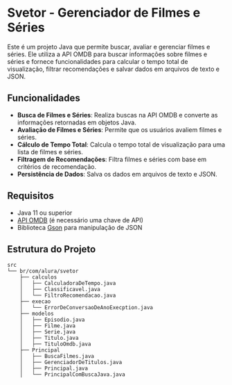 # Svetor - Gerenciador de Filmes e Séries

Este é um projeto Java que permite buscar, avaliar e gerenciar filmes e séries. Ele utiliza a API OMDB para buscar informações sobre filmes e séries e fornece funcionalidades para calcular o tempo total de visualização, filtrar recomendações e salvar dados em arquivos de texto e JSON.

## Funcionalidades

- **Busca de Filmes e Séries**: Realiza buscas na API OMDB e converte as informações retornadas em objetos Java.
- **Avaliação de Filmes e Séries**: Permite que os usuários avaliem filmes e séries.
- **Cálculo de Tempo Total**: Calcula o tempo total de visualização para uma lista de filmes e séries.
- **Filtragem de Recomendações**: Filtra filmes e séries com base em critérios de recomendação.
- **Persistência de Dados**: Salva os dados em arquivos de texto e JSON.

## Requisitos

- Java 11 ou superior
- [API OMDB](http://www.omdbapi.com/) (é necessário uma chave de API)
- Biblioteca [Gson](https://github.com/google/gson) para manipulação de JSON

## Estrutura do Projeto

```plaintext
src
└── br/com/alura/svetor
    ├── calculos
    │   ├── CalculadoraDeTempo.java
    │   ├── Classificavel.java
    │   └── FiltroRecomendacao.java
    ├── execao
    │   └── ErrorDeConversaoDeAnoExecption.java
    ├── modelos
    │   ├── Episodio.java
    │   ├── Filme.java
    │   ├── Serie.java
    │   ├── Titulo.java
    │   ├── TituloOmdb.java
    ├── Principal
    │   ├── BuscaFilmes.java
    │   ├── GerenciadorDeTitulos.java
    │   ├── Principal.java
    │   └── PrincipalComBuscaJava.java
